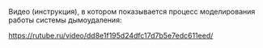 Видео (инструкция), в котором показывается процесс моделирования работы системы дымоудаления: 

https://rutube.ru/video/dd8e1f195d24dfc17d7b5e7edc611eed/